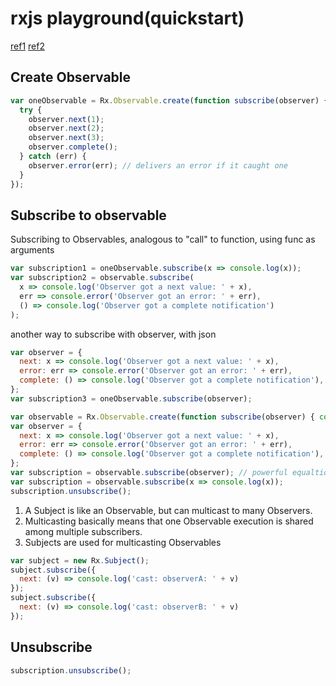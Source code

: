 # rxjs playground(quickstart)

[ref1](https://medium.com/@luukgruijs/understanding-rxjs-subjects-339428a1815b)
[ref2](https://medium.com/@luukgruijs/understanding-rxjs-behaviorsubject-replaysubject-and-asyncsubject-8cc061f1cfc0)

## Create Observable

```js
var oneObservable = Rx.Observable.create(function subscribe(observer) {
  try {
    observer.next(1);
    observer.next(2);
    observer.next(3);
    observer.complete();
  } catch (err) {
    observer.error(err); // delivers an error if it caught one
  }
});
```

## Subscribe to observable

Subscribing to Observables, analogous to "call" to function, using func as arguments

```js
var subscription1 = oneObservable.subscribe(x => console.log(x));
var subscription2 = observable.subscribe(
  x => console.log('Observer got a next value: ' + x),
  err => console.error('Observer got an error: ' + err),
  () => console.log('Observer got a complete notification')
);
```

another way to subscribe with observer, with json

```js
var observer = {
  next: x => console.log('Observer got a next value: ' + x),
  error: err => console.error('Observer got an error: ' + err),
  complete: () => console.log('Observer got a complete notification'),
};
var subscription3 = oneObservable.subscribe(observer);
```

```js
var observable = Rx.Observable.create(function subscribe(observer) { console.log(1); });
var observer = {
  next: x => console.log('Observer got a next value: ' + x),
  error: err => console.error('Observer got an error: ' + err),
  complete: () => console.log('Observer got a complete notification'),
};
var subscription = observable.subscribe(observer); // powerful equaltion and execution
var subscription = observable.subscribe(x => console.log(x));
subscription.unsubscribe();
```

1. A Subject is like an Observable, but can multicast to many Observers.
2. Multicasting basically means that one Observable execution is shared among multiple subscribers.
3. Subjects are used for multicasting Observables

```js
var subject = new Rx.Subject();
subject.subscribe({
  next: (v) => console.log('cast: observerA: ' + v)
});
subject.subscribe({
  next: (v) => console.log('cast: observerB: ' + v)
});
```

## Unsubscribe

```js
subscription.unsubscribe();
```